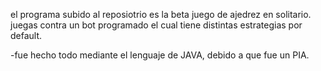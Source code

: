 el programa subido al reposiotrio es la beta juego de ajedrez en solitario.
juegas contra un bot programado el cual tiene distintas estrategias por default.

-fue hecho todo mediante el lenguaje de JAVA, debido a que fue un PIA.
